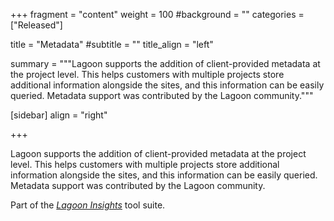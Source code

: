 +++
fragment = "content"
weight = 100
#background = ""
categories = ["Released"]

title = "Metadata"
#subtitle = ""
title_align = "left"

summary = """Lagoon supports the addition of client-provided metadata at the project level. This helps customers with multiple projects store additional information alongside the sites, and this information can be easily queried. Metadata support was contributed by the Lagoon community."""

[sidebar]
  align = "right"

+++

Lagoon supports the addition of client-provided metadata at the project level. This helps customers with multiple projects store additional information alongside the sites, and this information can be easily queried. Metadata support was contributed by the Lagoon community.

Part of the *[Lagoon Insights](./lagoon-insights)* tool suite.
